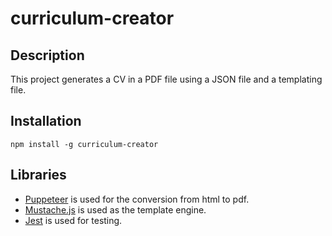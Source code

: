 # curriculum-creator
## Description
This project generates a CV in a PDF file using a JSON file and a templating file.
## Installation
`npm install -g curriculum-creator`
## Libraries
- [Puppeteer](https://github.com/puppeteer/puppeteer) is used for the conversion from html to pdf. 
- [Mustache.js](https://github.com/janl/mustache.js) is used as the template engine.
- [Jest](https://github.com/facebook/jest) is used for testing. 
